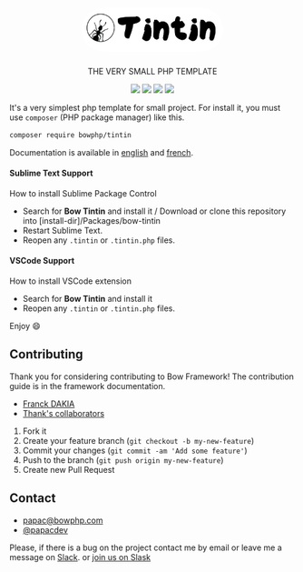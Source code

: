<h1 align="center">
    <img src="https://github.com/bowphp/arts/raw/master/tintin.png" style="border-radius: 50px; width: 250px">
</h1>

<p align="center">THE VERY SMALL PHP TEMPLATE</p>
<p align="center">
    <a href="https://bowphp.com/docs/views/#introduction-tintin" title="docs"><img src="https://img.shields.io/badge/docs-read%20docs-blue.svg?style=flat-square"/></a>
    <a href="https://packagist.org/packages/bowphp/tintin" title="version"><img src="https://img.shields.io/packagist/v/bowphp/tintin.svg?style=flat-square"/></a>
    <a href="https://github.com/bowphp/tintin/blob/master/LICENSE" title="license"><img src="https://img.shields.io/github/license/mashape/apistatus.svg?style=flat-square"/></a>
    <a href="https://travis-ci.org/bowphp/tintin" title="Travis branch"><img src="https://img.shields.io/travis/bowphp/tintin/master.svg?style=flat-square"/></a>
</p>

It's a very simplest php template for small project. For install it, you must use `composer` (PHP package manager) like this.

```bash
composer require bowphp/tintin
```

Documentation is available in [english](./docs/en.md) and [french](./docs/fr.md).

#### Sublime Text Support

How to install Sublime Package Control

- Search for **Bow Tintin** and install it / Download or clone this repository into [install-dir]/Packages/bow-tintin
- Restart Sublime Text.
- Reopen any `.tintin` or `.tintin.php` files.

#### VSCode Support

How to install VSCode extension

- Search for **Bow Tintin** and install it
- Reopen any `.tintin` or `.tintin.php` files.

Enjoy :smile:

## Contributing

Thank you for considering contributing to Bow Framework! The contribution guide is in the framework documentation.

- [Franck DAKIA](https://github.com/papac)
- [Thank's collaborators](https://github.com/bowphp/tintin/graphs/contributors)

1. Fork it
2. Create your feature branch (`git checkout -b my-new-feature`)
3. Commit your changes (`git commit -am 'Add some feature'`)
4. Push to the branch (`git push origin my-new-feature`)
5. Create new Pull Request


## Contact

- [papac@bowphp.com](mailto:papac@bowphp.com)
- [@papacdev](https://twitter.com/papacdev)

Please, if there is a bug on the project contact me by email or leave me a message on [Slack](https://bowphp.slack.com). or [join us on Slask](https://join.slack.com/t/bowphp/shared_invite/enQtNzMxOTQ0MTM2ODM5LTQ3MWQ3Mzc1NDFiNDYxMTAyNzBkNDJlMTgwNDJjM2QyMzA2YTk4NDYyN2NiMzM0YTZmNjU1YjBhNmJjZThiM2Q)
